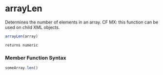 # arrayLen

Determines the number of elements in an array.
 CF MX: this function can be used on child XML objects.

```javascript
arrayLen(array)
```

```javascript
returns numeric
```
### Member Function Syntax

```javascript
someArray.len()
```
